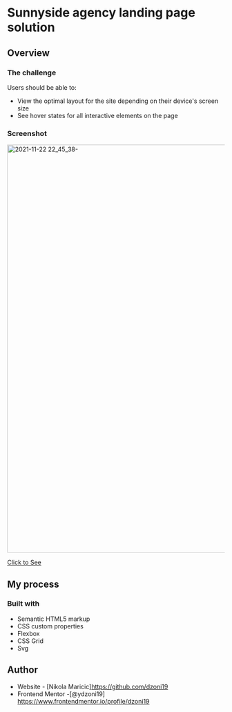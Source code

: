 # Sunnyside agency landing page solution

## Overview

### The challenge

Users should be able to:

- View the optimal layout for the site depending on their device's screen size
- See hover states for all interactive elements on the page

### Screenshot
<img width="945" alt="2021-11-22 22_45_38-" src="https://user-images.githubusercontent.com/63516391/143220390-4ae177a2-0cff-40b0-97a9-34b92794e299.png">


<a href="https://dzoni19.github.io/sunnyside_agency-landing-page/">Click to See</a>


## My process

### Built with

- Semantic HTML5 markup
- CSS custom properties
- Flexbox
- CSS Grid
- Svg


## Author

- Website - [Nikola Maricic]https://github.com/dzoni19
- Frontend Mentor -[@ydzoni19] https://www.frontendmentor.io/profile/dzoni19
